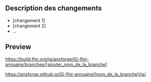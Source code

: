 ## Description des changements

* [changement 1]
* [changement 2]
* ...

## Preview

https://build.fhir.org/ig/ansforge/IG-fhir-annuaire/branches/[ajouter_nom_de_la_branche]

https://ansforge.github.io/IG-fhir-annuaire/[nom_de_la_branche]/ig/
